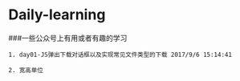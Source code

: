 # Daily-learning

###一些公众号上有用或者有趣的学习

    1. day01-JS弹出下载对话框以及实现常见文件类型的下载 2017/9/6 15:14:41 

    2. 宽高单位
